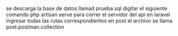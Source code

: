  se descarga la base de datos llamad prueba.sql
 digitar el siguiente comando php artisan serve para correr el servidor del api en laravel
 ingresar todas las rutas correspondientes en post el archivo se llama post.postman.collection
